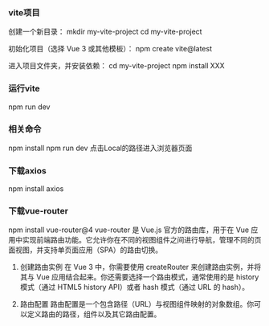 ### vite项目
创建一个新目录：
mkdir my-vite-project
cd my-vite-project

初始化项目（选择 Vue 3 或其他模板）：
npm create vite@latest

进入项目文件夹，并安装依赖：
cd my-vite-project
npm install XXX

### 运行vite
npm run dev

### 相关命令
npm install
npm run dev
点击Local的路径进入浏览器页面


### 下载axios
npm install axios

### 下载vue-router
npm install vue-router@4
vue-router 是 Vue.js 官方的路由库，用于在 Vue 应用中实现前端路由功能。它允许你在不同的视图组件之间进行导航，管理不同的页面视图，并支持单页面应用（SPA）的路由切换。
1. 创建路由实例
在 Vue 3 中，你需要使用 createRouter 来创建路由实例，并将其与 Vue 应用结合起来。你还需要选择一个路由模式，通常使用的是 history 模式（通过 HTML5 history API）或者 hash 模式（通过 URL 的 hash）。

2. 路由配置
路由配置是一个包含路径（URL）与视图组件映射的对象数组。你可以定义路由的路径，组件以及其它路由配置。

